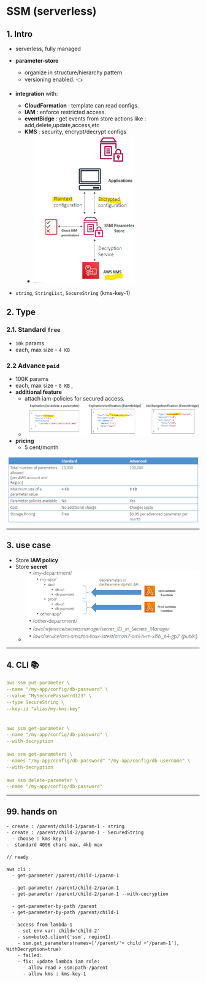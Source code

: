 # SSM (serverless)

## 1. Intro
- serverless, fully managed
- **parameter-store**
  - organize in structure/hierarchy pattern
  - versioning enabled. :point_left:
  
- **integration** with:
  - **CloudFormation** : template can read configs.
  - **IAM** : enforce restricted access.
  - **eventBidge** : get events from store actions like : add,delete,update,access,etc
  - **KMS** : security, encrypt/decrypt configs
    - ![img.png](../99_img/dva/kms/04/img.png)
    
- `string`, `StringList`, `SecureString` (kms-key-1)

## 2. Type 
### 2.1. Standard `free`
- `10k` params
- each, max size - `4 KB`

### 2.2 Advance `paid`
- 100K params
- each, max size - `8 KB` , 
- **additional feature**
  - attach iam-policies for secured access.
  - ![img_2.png](../99_img/dva/kms/04/img_2.png)
- **pricing**
  - 5 cent/month

![img_1.png](../99_img/dva/kms/04/img_1.png)

--- 
## 3. use case
- Store **IAM policy**
- Store **secret**
  - ![img.png](../99_img/security/acm/img.png)

---
## 4. CLI :books:
```yaml
aws ssm put-parameter \
--name "/my-app/config/db-password" \
--value "MySecurePassword123" \
--type SecureString \
--key-id "alias/my-kms-key"


aws ssm get-parameter \
--name "/my-app/config/db-password" \
--with-decryption

aws ssm get-parameters \
--names "/my-app/config/db-password" "/my-app/config/db-username" \
--with-decryption

aws ssm delete-parameter \
--name "/my-app/config/db-password"
```

---
## 99. hands on
```
- create : /parent/child-1/param-1 - string
- create : /parent/child-2/param-1 - SecuredString
  - choose : kms-key-1
-  standard 4096 chars max, 4kb max

// ready

aws cli :
  - get-parameter /parent/child-1/param-1
  
  - get-parameter /parent/child-2/param-1
  - get-parameter /parent/child-2/param-1 --with-cecryption
  
  - get-parameter-by-path /parent
  - get-parameter-by-path /parent/child-1
  
  - access from lambda-1
    - set env var: child='child-2'
    - ssm=boto3.client('ssm', region1)
    - ssm.get_parameters(names=['/parent/'+ child +'/param-1'], WithDecryption=true)
    - failed:
    - fix: update lambda iam role:
      - allow read > ssm:path-/parent
      - allow kms : kms-key-1
```



